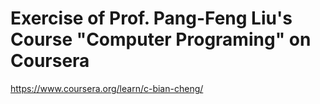 # Exercise of Prof. Pang-Feng Liu's Course "Computer Programing" on Coursera
https://www.coursera.org/learn/c-bian-cheng/
